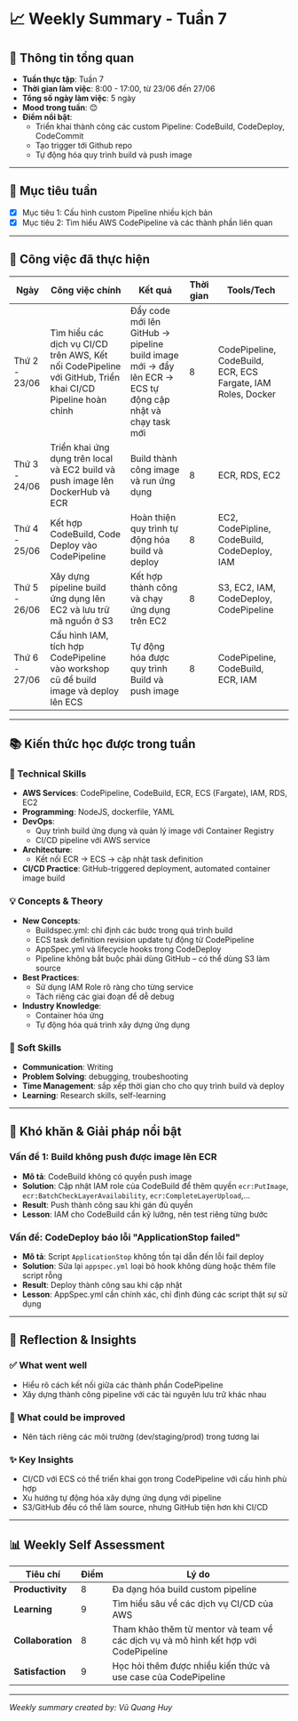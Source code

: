 # 📈 Weekly Summary - Tuần 7

## 📅 Thông tin tổng quan
- **Tuần thực tập**: Tuần 7
- **Thời gian làm việc**: 8:00 - 17:00, từ 23/06 đến 27/06
- **Tổng số ngày làm việc**: 5 ngày
- **Mood trong tuần**: 😊
- **Điểm nổi bật**: 
  - Triển khai thành công các custom Pipeline: CodeBuild, CodeDeploy, CodeCommit
  - Tạo trigger tới Github repo
  - Tự động hóa quy trình build và push image

---

## 🎯 Mục tiêu tuần
- [x] Mục tiêu 1: Cấu hình custom Pipeline nhiều kịch bản
- [x] Mục tiêu 2: Tìm hiểu AWS CodePipeline và các thành phần liên quan 
---

## 💼 Công việc đã thực hiện

| Ngày | Công việc chính | Kết quả | Thời gian | Tools/Tech |
|------|------------------|---------|-----------|------------|
| Thứ 2 - 23/06 | Tìm hiểu các dịch vụ CI/CD trên AWS, Kết nối CodePipeline với GitHub, Triển khai CI/CD Pipeline hoàn chỉnh  | Đẩy code mới lên GitHub → pipeline build image mới → đẩy lên ECR → ECS tự động cập nhật và chạy task mới | 8 | CodePipeline, CodeBuild, ECR, ECS Fargate, IAM Roles, Docker |
| Thứ 3 - 24/06 | Triển khai ứng dụng trên local và EC2 build và push image lên DockerHub và ECR | Build thành công image và run ứng dụng | 8 |  ECR, RDS, EC2 |
| Thứ 4 - 25/06 | Kết hợp CodeBuild, Code Deploy vào CodePipeline | Hoàn thiện quy trình tự động hóa build và deploy | 8 | EC2, CodePipline, CodeBuild, CodeDeploy, IAM |
| Thứ 5 - 26/06 | Xây dựng pipeline build ứng dụng lên EC2 và lưu trữ mã nguồn ở S3 | Kết hợp thành công và chạy ứng dụng trên EC2 | 8 | S3, EC2, IAM, CodeDeploy, CodePipeline |
| Thứ 6 - 27/06 | Cấu hình IAM, tích hợp CodePipeline vào workshop cũ để build image và deploy lên ECS | Tự động hóa được quy trình Build và push image | 8 | CodePipeline, CodeBuild, ECR, IAM |

---

## 📚 Kiến thức học được trong tuần

### 🔧 Technical Skills
- **AWS Services**: CodePipeline, CodeBuild, ECR, ECS (Fargate), IAM, RDS, EC2
- **Programming**: NodeJS, dockerfile, YAML
- **DevOps**: 
  - Quy trình build ứng dụng và quản lý image với Container Registry
  - CI/CD pipeline với AWS service
- **Architecture**: 
  - Kết nối ECR → ECS → cập nhật task definition  
- **CI/CD Practice**: GitHub-triggered deployment, automated container image build  

### 💡 Concepts & Theory
- **New Concepts**: 
  - Buildspec.yml: chỉ định các bước trong quá trình build  
  - ECS task definition revision update tự động từ CodePipeline
  - AppSpec.yml và lifecycle hooks trong CodeDeploy  
  - Pipeline không bắt buộc phải dùng GitHub – có thể dùng S3 làm source 
- **Best Practices**: 
  - Sử dụng IAM Role rõ ràng cho từng service
  - Tách riêng các giai đoạn để dễ debug
- **Industry Knowledge**: 
  - Container hóa ứng 
  - Tự động hóa quá trình xây dựng ứng dụng

### 🤝 Soft Skills
- **Communication**: Writing
- **Problem Solving**: debugging, troubeshooting
- **Time Management**: sắp xếp thời gian cho cho quy trình build và deploy
- **Learning**: Research skills, self-learning

---

## 🚧 Khó khăn & Giải pháp nổi bật

### Vấn đề 1: Build không push được image lên ECR
- **Mô tả**: CodeBuild không có quyền push image  
- **Solution**: Cập nhật IAM role của CodeBuild để thêm quyền `ecr:PutImage`, `ecr:BatchCheckLayerAvailability`, `ecr:CompleteLayerUpload`,...  
- **Result**: Push thành công sau khi gán đủ quyền  
- **Lesson**: IAM cho CodeBuild cần kỹ lưỡng, nên test riêng từng bước

### Vấn đề: CodeDeploy báo lỗi "ApplicationStop failed"
- **Mô tả**: Script `ApplicationStop` không tồn tại dẫn đến lỗi fail deploy  
- **Solution**: Sửa lại `appspec.yml` loại bỏ hook không dùng hoặc thêm file script rỗng  
- **Result**: Deploy thành công sau khi cập nhật  
- **Lesson**: AppSpec.yml cần chính xác, chỉ định đúng các script thật sự sử dụng

---

## 💭 Reflection & Insights

### ✅ What went well
- Hiểu rõ cách kết nối giữa các thành phần CodePipeline
- Xây dựng thành công pipeline với các tài nguyên lưu trữ khác nhau

### 🔄 What could be improved
- Nên tách riêng các môi trường (dev/staging/prod) trong tương lai 

### ✨ Key Insights
 - CI/CD với ECS có thể triển khai gọn trong CodePipeline với cấu hình phù hợp
- Xu hướng tự động hóa xây dựng ứng dụng với pipeline
- S3/GitHub đều có thể làm source, nhưng GitHub tiện hơn khi CI/CD

---

## 📊 Weekly Self Assessment

| Tiêu chí | Điểm | Lý do |
|----------|------|-------|
| **Productivity** | 8 | Đa dạng hóa build custom pipeline |
| **Learning** | 9 | Tìm hiểu sâu về các dịch vụ CI/CD của AWS |
| **Collaboration** | 8 | Tham khảo thêm từ mentor và team về các dịch vụ và mô hình kết hợp với CodePipeline |
| **Satisfaction** | 9 | Học hỏi thêm được nhiều kiến thức và use case của CodePipeline |

---

*Weekly summary created by: Vũ Quang Huy*  